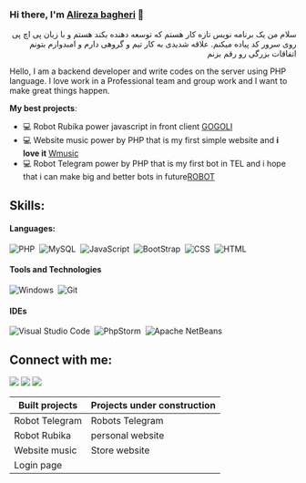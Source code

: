 
### Hi there, I'm [Alireza bagheri](https://alirezazerila.ir/) 👋

<p style='direction:rtl'>
سلام من یک برنامه نویس تازه کار هستم که توسعه دهنده بکند هستم و با زبان پی اچ پی روی سرور کد پیاده میکنم. علاقه شدیدی به کار تیم و گروهی دارم و امبدوارم بتونم اتفاقات بزرگی رو رقم بزنم
</p>
<p style='direction:ltr'>
Hello, I am a backend developer and write codes on the server using PHP language. I love work in a Professional team and group work and I want to make great things happen.
</p>


**My best projects**:
- 💻 Robot Rubika power javascript in front client [GOGOLI](https://github.com/AlirezaBagheri05/ROBOT-Rubika)
- 💻 Website music power by PHP that is my first simple website and **i love it** [Wmusic](https://github.com/AlirezaBagheri05/music-site)
- 💻 Robot Telegram power by PHP that is my first bot in TEL and i hope that i can make big and better bots in future[ROBOT](https://github.com/AlirezaBagheri05/Robot-telegram-test)


## Skills:

#### Languages:

![PHP](https://img.shields.io/badge/PHP-e67418?style=for-the-badge&logo=php&logoColor=white)&nbsp;
![MySQL](https://img.shields.io/badge/MySQL-008cdd?style=for-the-badge&logo=mysql&logoColor=white)&nbsp;
![JavaScript](https://img.shields.io/badge/JavaScript-e61866?style=for-the-badge&logo=javascript&logoColor=white)&nbsp;
![BootStrap](https://img.shields.io/badge/BootStrap-09dca3?style=for-the-badge&logo=bootstrap&logoColor=white)&nbsp;
![CSS](https://img.shields.io/badge/CSS-df1500?style=for-the-badge&logo=css&logoColor=white)&nbsp;
![HTML](https://img.shields.io/badge/HTML-00df15?style=for-the-badge&logo=html&logoColor=white)

#### Tools and Technologies

![Windows](https://img.shields.io/badge/Windows-2b3335?style=for-the-badge&logo=windows&logoColor=white)&nbsp;
![Git](https://img.shields.io/badge/GIT-E44C30?style=for-the-badge&logo=git&logoColor=white)&nbsp;


#### IDEs

![Visual Studio Code](https://img.shields.io/badge/Visual%20Studio%20Code-00cba7.svg?style=for-the-badge&logo=visual-studio-code&logoColor=white)&nbsp;
![PhpStorm](https://img.shields.io/badge/PhpStorm-FE7A16.svg?style=for-the-badge&logo=PhpStorm&logoColor=white)&nbsp;
![Apache NetBeans](https://img.shields.io/badge/Apache%20NetBeans-cb0077.svg?style=for-the-badge&logo=Apache-NetBeans&logoColor=white)&nbsp;


## Connect with me:

<p align = "center">

[<img src ="https://img.shields.io/badge/website-%23.svg?&style=for-the-badge&logo=www&logoColor=white%22&color=black">](https://alirezazerila.ir/)
[<img src="https://img.shields.io/badge/Telegram-%2312100E.svg?&style=for-the-badge&logo=telegram&logoColor=white&color=black" />](https://t.me/alirezabagheri05)
[<img src="https://img.shields.io/badge/instagram-%2312100E.svg?&style=for-the-badge&logo=instagram&logoColor=white&color=black" />](https://www.instagram.com/alirezabagheri05)
</p>

| Built projects  | Projects under construction |
| ------------- | ------------- |
| Robot Telegram  | Robots Telegram  |
| Robot Rubika  | personal website  |
| Website music  | Store website  |
| Login page  |   |

<!-- 
----
[<img src="https://github-profile-trophy.vercel.app/?username=durgeshsamariya&row=2&column=3" />](https://github.com/ryo-ma/github-profile-trophy)
[<img src="https://github-readme-stats.vercel.app/api?username=durgeshsamariya&theme=algolia&count_private=true&include_all_commits=true&show_icons=true" />](https://github.com/anuraghazra/github-readme-stats)
[![GitHub Streak](https://github-readme-streak-stats.herokuapp.com/?user=durgeshsamariya&theme=dark)](https://github.com/DenverCoder1/github-readme-streak-stats)
[![Durgesh's Top Langs](https://github-readme-stats.vercel.app/api/top-langs/?username=themlphdstudent&theme=algolia&hide=Jupyter&layout=compact&show_icons=true)](https://github.com/anuraghazra/github-readme-stats)
 -->






<!--
**AlirezaBagheri05/AlirezaBagheri05** is a ✨ _special_ ✨ repository because its `README.md` (this file) appears on your GitHub profile.

Here are some ideas to get you started:

- 🔭 I’m currently working on ...
- 🌱 I’m currently learning ...
- 👯 I’m looking to collaborate on ...
- 🤔 I’m looking for help with ...
- 💬 Ask me about ...
- 📫 How to reach me: ...
- 😄 Pronouns: ...
- ⚡ Fun fact: ...
-->

